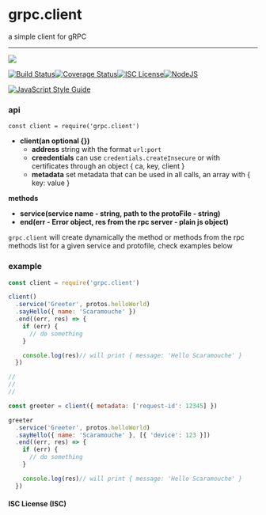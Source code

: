 # grpc.client

a simple client for gRPC

----
<a href="https://nodei.co/npm/grpc.client/"><img src="https://nodei.co/npm/grpc.client.png?downloads=true"></a>

[![Build Status](https://travis-ci.org/joaquimserafim/grpc.client.svg?branch=master)](https://travis-ci.org/joaquimserafim/grpc.client)[![Coverage Status](https://coveralls.io/repos/github/joaquimserafim/grpc.client/badge.svg)](https://coveralls.io/github/joaquimserafim/grpc.client)[![ISC License](https://img.shields.io/badge/license-ISC-blue.svg?style=flat-square)](https://github.com/joaquimserafim/grpc.client/blob/master/LICENSE)[![NodeJS](https://img.shields.io/badge/node-6.x.x-brightgreen.svg?style=flat-square)](https://github.com/joaquimserafim/grpc.client/blob/master/package.json#L46)

[![JavaScript Style Guide](https://cdn.rawgit.com/feross/standard/master/badge.svg)](https://github.com/feross/standard)


### api
`const client = require('grpc.client')`

* **client(an optional {})**
  - **address** string with the format `url:port`
  - **creedentials** can use `credentials.createInsecure` or with certificates through an object { ca, key, client }
  - **metadata** set metadata that can be used in all calls, an array with { key: value }

**methods**
  * **service(service name - string, path to the protoFile - string)**
  * **end(err - Error object, res from the rpc server - plain js object)**

`grpc.client` will create dynamically the method or methods from the rpc methods list for a given service and protofile, check examples below

### example


```js
const client = require('grpc.client')

client()
  .service('Greeter', protos.helloWorld)
  .sayHello({ name: 'Scaramouche' })
  .end((err, res) => {
    if (err) {
      // do something
    }

    console.log(res)// will print { message: 'Hello Scaramouche' }
  })

//
//
//

const greeter = client({ metadata: ['request-id': 12345] })

greeter
  .service('Greeter', protos.helloWorld)
  .sayHello({ name: 'Scaramouche' }, [{ 'device': 123 }])
  .end((err, res) => {
    if (err) {
      // do something
    }

    console.log(res)// will print { message: 'Hello Scaramouche' }
  })

```


#### ISC License (ISC)
